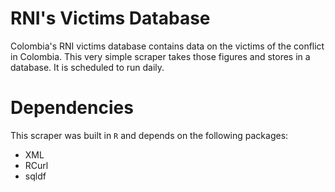 # RNI's Victims Database
Colombia's RNI victims database contains data on the victims of the conflict in Colombia. This very simple scraper takes those figures and stores in a database. It is scheduled to run daily.

# Dependencies
This scraper was built in `R` and depends on the following packages:
 - XML
 - RCurl
 - sqldf